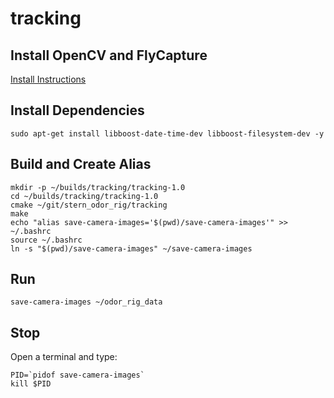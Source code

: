 tracking
========

Install OpenCV and FlyCapture
-----------------------------

[Install Instructions](./INSTALL_XUBUNTU.md)

Install Dependencies
--------------------

```shell
sudo apt-get install libboost-date-time-dev libboost-filesystem-dev -y
```

Build and Create Alias
----------------------

```shell
mkdir -p ~/builds/tracking/tracking-1.0
cd ~/builds/tracking/tracking-1.0
cmake ~/git/stern_odor_rig/tracking
make
echo "alias save-camera-images='$(pwd)/save-camera-images'" >> ~/.bashrc
source ~/.bashrc
ln -s "$(pwd)/save-camera-images" ~/save-camera-images
```

Run
---

```shell
save-camera-images ~/odor_rig_data
```

Stop
----

Open a terminal and type:

```shell
PID=`pidof save-camera-images`
kill $PID
```
